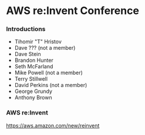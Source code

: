 AWS re:Invent Conference
========================

### Introductions
  * Tihomir "T" Hristov
  * Dave ??? (not a member)
  * Dave Stein
  * Brandon Hunter
  * Seth McFarland
  * Mike Powell (not a member)
  * Terry Stillwell
  * David Perkins (not a member)
  * George Grundy
  * Anthony Brown

### AWS re:Invent
  
  https://aws.amazon.com/new/reinvent
